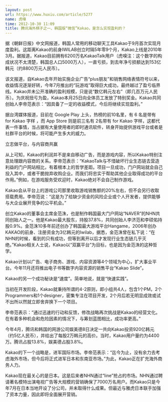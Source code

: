 ```yaml
---
layout: post
url: https://www.huxiu.com/article/5277
name: 虎嗅
time: 2012-10-30 11:09
title: 腾讯海外棋子之一、韩国版“微信”Kakao，是怎么实现盈利的？
---
```

据《朝鲜日报》中文网报道，韩国人常用的移动聊天工具Kakao于9月首次实现月度盈利。这距离Kakao的前身IWILAB创立时隔5年零9个月，Kakao上线是2010年3月。据报道，Kakao目前拥有6200万名KakaoTalk用户（虎嗅注：这个数字的构成状况不太清楚，韩国总人口5000万人），一直亏损，到去年净亏损额达到153亿韩元（约8800万元人民币）。

该文报道，自Kakao去年开始实施企业广告“plus朋友”和销售网络表情符号以来，收益情况逐渐好转，今年7月推出的“玩游戏”取得巨大成功，最终越过了盈亏临界线。Kakao并未公开准确的盈利规模，只是说“数亿韩元左右”（即几百万元人民币）。为庆祝扭亏为盈，Kakao本月25日向全体员工发放了特别奖金。Kakao共同创始人李帝范表示：“因具备了一定的收益模式，今后将继续实现盈利。”

据台湾媒体报道，目前在 Google Play 上头，热榜的前10名里，有 6 名是带有 for Kakao 字样 ，而 App Store 则是前三名有 2名带有 for Kakao 字样，这都代表一件事情，当占据有大量使用者的即时通讯软件，转身开始提供游戏平台或者是社群平台的时候，将可能产生多大的威力。

立志做平台，与内容商共赢

从上可知，Kakao的利润并不是来自移动广告，而是游戏内容，所以Kakao特别注意处理跟内容商的关系。李帝范表示：“KakaoTalk与不惜破坏行业生态链去营造利益的门户网站相比，有着根本上的哲学差距。项目一旦成功，门户网站就会自己投入其中，或者干脆抛弃收购企业。而我们将忠实于帮助其他企业取得成功的平台作用。”例如，在游戏服务受欢迎时，Kakao绝对不会自己制作游戏。

Kakao会从平台上的游戏公司那里收取游戏销售额的20%左右，但不会另行收取搭载费用。李帝范说：“这是为了给缺少资金的风险企业或个人开发者，提供能够与大企业展开竞争的公平机会。”

创立Kakao的董事会主席金范洙，也是制作韩国最大门户网站“NAVER”的NHN共同创始人之一。他是Kakao最大股东，持股37.8%，共同创始人李济范和李硕佑持股0.9%。金范洙10多年前还创办了韩国最大游戏平台Hangame，2006年创办KAKAO的前身、注册资金为3亿韩元的Iwilab，据悉，金范洙曾在私下说：“在NHN的时候，看到的只有成功，但等到离开以后才发现行业生态链几乎灭绝。”Kakao相关人士说，Kakao以“双赢平台”为目标，也是因为金范洙的这种哲学。

Kakao计划以广告、电子商务、游戏、内容资源等4个领域为中心，扩大事业平台。今年11月还将推出电子书等数字内容资源的销售平台“Kakao Slide”。

Kakao的另一个成功秘诀是“速度”。简单地说，就是“快速实践”。

当初在开发阶段，Kakao就秉持所谓的4-2原则，即小组共4人，包含1个PM，2个Programmers和1个designer，密集专注在项目开发，2个月后若无明显成效或试不出所以然就立即舍弃换下一个项目。

李帝范表示：“通过迅速的行动和反馈，修改战略再次挑战是Kakao的经营文化。在有着多种机会和危险因素的情况下，与筹划蓝图相比，成功率更高。”

今年4月，腾讯和韩国的网游公司娱美德8日决定一共向Kakao投资920亿韩元（约5亿人民币），并给出了每股2万韩元的高价。当时，Kakao用户量约为4400万。腾讯占股13.8%，娱美德占股3.8%。

Kakao的下一个战略是，进军国际市场。李帝范表示：“迄今为止，没有余力去考虑海外市场，但今后将正式进军日本和东南亚市场。”为此，Kakao正在扩充海外商务人力。

Kakao现在最关心的是日本。这是后来者NHN通过“line”抢占的市场。NHN通过聘请著名模特出演电视广告等大规模的营销确保了7000万名用户。而Kakao只是今年7月在日本当地开设了分公司，并未取得什么成果。但最近与雅虎日本联手加强了资本力量，因此即将全面展开营销。

